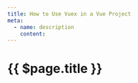 ```yaml
---
title: How to Use Vuex in a Vue Project
meta:
  - name: description
    content: 
---
```


# {{ $page.title }}
